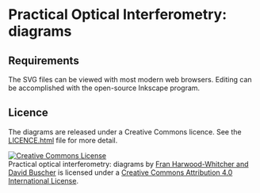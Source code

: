 # Practical Optical Interferometry: diagrams

## Requirements
The SVG files can be viewed with most modern web browsers. Editing can be accomplished with the open-source Inkscape program. 

## Licence
The diagrams are released under a Creative Commons licence. See the [LICENCE.html](LICENCE.html) file for more detail.

<a rel="license" href="http://creativecommons.org/licenses/by/4.0/"><img alt="Creative Commons License" style="border-width:0" src="https://i.creativecommons.org/l/by/4.0/88x31.png" /></a><br /><span xmlns:dct="http://purl.org/dc/terms/" href="http://purl.org/dc/dcmitype/StillImage" property="dct:title" rel="dct:type">Practical optical interferometry: diagrams</span> by <a xmlns:cc="http://creativecommons.org/ns#" href="https://github.com/dbuscher/practical-optical-interferometry" property="cc:attributionName" rel="cc:attributionURL">Fran Harwood-Whitcher and David Buscher</a> is licensed under a <a rel="license" href="http://creativecommons.org/licenses/by/4.0/">Creative Commons Attribution 4.0 International License</a>.

